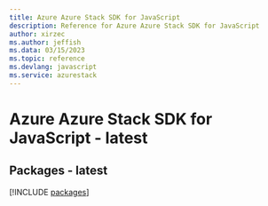```yaml
---
title: Azure Azure Stack SDK for JavaScript
description: Reference for Azure Azure Stack SDK for JavaScript
author: xirzec
ms.author: jeffish
ms.data: 03/15/2023
ms.topic: reference
ms.devlang: javascript
ms.service: azurestack
---
```

# Azure Azure Stack SDK for JavaScript - latest
## Packages - latest
[!INCLUDE [packages](azure-stack-index.md)]